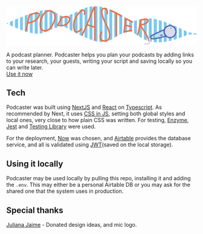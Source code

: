 ![Podcaster](./public/podcaster.png)


A podcast planner.
Podcaster helps you plan your podcasts by adding links to your research, your guests, writing your script and saving locally so you can write later.  
[Use it now](https://podcaster.estebandalelr1.now.sh)

## Tech
Podcaster was built using [NextJS](https://nextjs.org/) and [React](https://reactjs.org/) on [Typescript](https://www.typescriptlang.org/). As recommended by Next, it uses [CSS in JS](https://cssinjs.org/), setting both global styles and local ones, very close to how plain CSS was written. For testing, [Enzyme](https://airbnb.io/enzyme/), [Jest](https://jestjs.io/) and [Testing Library](https://testing-library.com/) were used. 

For the deployment, [Now](https://zeit.co/) was chosen, and [Airtable](https://airtable.com/) provides the database service, and all is validated using [JWT](https://airtable.com/)(saved on the local storage).

 ## Using it locally
 Podcaster may be used locally by pulling this repo, installing it and adding the ```.env```. This may either be a personal Airtable DB or you may ask for the shared one that the system uses in production. 

 ## Special thanks
 [Juliana Jaime](https://github.com/PeppermintNDaisies) - Donated design ideas, and mic logo.